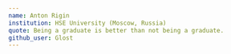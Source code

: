 ```yaml
---
name: Anton Rigin
institution: HSE University (Moscow, Russia)
quote: Being a graduate is better than not being a graduate.
github_user: Glost
---
```


